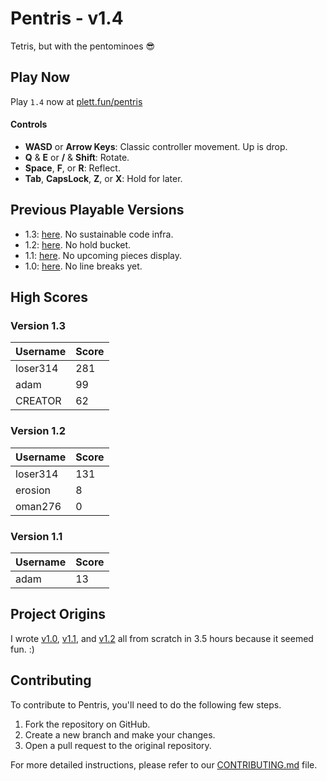 # Pentris - v1.4

Tetris, but with the pentominoes 😎

## Play Now

Play `1.4` now at [plett.fun/pentris](https://plett.fun/pentris)

#### Controls

- **WASD** or **Arrow Keys**: Classic controller movement. Up is drop.
- **Q** & **E** or **/** & **Shift**: Rotate.
- **Space**, **F**, or **R**: Reflect.
- **Tab**, **CapsLock**, **Z**, or **X**: Hold for later.

## Previous Playable Versions

- 1.3: [here](https://pentris-1point3.surge.sh/). No sustainable code infra.
- 1.2: [here](https://pentris-1point2.surge.sh/). No hold bucket.
- 1.1: [here](https://pentris-1point1.surge.sh/). No upcoming pieces display.
- 1.0: [here](https://pentris-1point0.surge.sh/). No line breaks yet.

## High Scores

### Version 1.3

| Username | Score |
| -------- | ----- |
| loser314 | 281   |
| adam     | 99    |
| CREATOR  | 62    |

### Version 1.2

| Username | Score |
| -------- | ----- |
| loser314 | 131   |
| erosion  | 8     |
| oman276  | 0     |

### Version 1.1

| Username | Score |
| -------- | ----- |
| adam     | 13    |

## Project Origins

I wrote [v1.0](https://pentris-1point0.surge.sh/), [v1.1](https://pentris-1point1.surge.sh/), and [v1.2](https://pentris-1point2.surge.sh/) all from scratch in 3.5 hours because it seemed fun. :)

## Contributing

To contribute to Pentris, you'll need to do the following few steps.

1. Fork the repository on GitHub.
2. Create a new branch and make your changes.
3. Open a pull request to the original repository.

For more detailed instructions, please refer to our [CONTRIBUTING.md](CONTRIBUTING.md) file.
